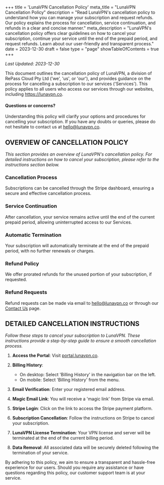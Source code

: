 +++
title = 'LunaVPN Cancellation Policy'
meta_title = "LunaVPN Cancellation Policy"
description = "Read LunaVPN's cancellation policy to understand how you can manage your subscription and request refunds. Our policy explains the process for cancellation, service continuation, and refunds in a clear and concise manner."
meta_description = "LunaVPN's cancellation policy offers clear guidelines on how to cancel your subscription, continue your service until the end of the prepaid period, and request refunds. Learn about our user-friendly and transparent process."
date = 2023-12-30
draft = false
type = "page"
showTableOfContents = true
+++

_Last Updated: 2023-12-30_

This document outlines the cancellation policy of LunaVPN, a division of RePass Cloud Pty Ltd ('we', 'us', or 'our'), and provides guidance on the process for cancelling a subscription to our services ('Services'). This policy applies to all users who access our services through our websites, including https://lunavpn.co.

#### Questions or concerns?

Understanding this policy will clarify your options and procedures for cancelling your subscription. If you have any doubts or queries, please do not hesitate to contact us at [hello@lunavpn.co](mailto:hello@lunavpn.co).

## OVERVIEW OF CANCELLATION POLICY

_This section provides an overview of LunaVPN's cancellation policy. For detailed instructions on how to cancel your subscription, please refer to the instructions section below._

### Cancellation Process

Subscriptions can be cancelled through the Stripe dashboard, ensuring a secure and effective cancellation process. 

### Service Continuation

After cancellation, your service remains active until the end of the current prepaid period, allowing uninterrupted access to our Services.

### Automatic Termination

Your subscription will automatically terminate at the end of the prepaid period, with no further renewals or charges.

### Refund Policy

We offer prorated refunds for the unused portion of your subscription, if requested.

### Refund Requests

Refund requests can be made via email to [hello@lunavpn.co](mailto:hello@lunavpn.co "Email LunaVPN Support") or through our [Contact Us](http://lunavpn.co/contact/ "LunaVPN Contact page") page.

## DETAILED CANCELLATION INSTRUCTIONS

_Follow these steps to cancel your subscription to LunaVPN. These instructions provide a step-by-step guide to ensure a smooth cancellation process._

1. **Access the Portal**: Visit [portal.lunavpn.co](https://portal.lunavpn.co "LunaVPN Portal").

2. **Billing History**: 
   - On desktop: Select 'Billing History' in the navigation bar on the left.
   - On mobile: Select 'Billing History' from the menu.


3. **Email Verification**: Enter your registered email address.

4. **Magic Email Link**: You will receive a 'magic link' from Stripe via email.

5. **Stripe Login**: Click on the link to access the Stripe payment platform.

6. **Subscription Cancellation**: Follow the instructions on Stripe to cancel your subscription.

7. **LunaVPN License Termination**: Your VPN license and server will be terminated at the end of the current billing period.

8. **Data Removal**: All associated data will be securely deleted following the termination of your service.

By adhering to this policy, we aim to ensure a transparent and hassle-free experience for our users. Should you require any assistance or have questions regarding this policy, our customer support team is at your service.
